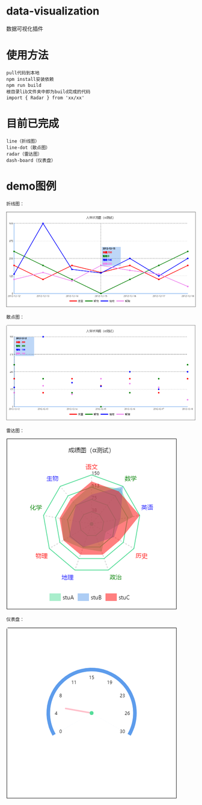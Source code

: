 # data-visualization
数据可视化插件

# 使用方法
	pull代码到本地
	npm install安装依赖
	npm run build
	根目录lib文件夹中即为build完成的代码
	import { Radar } from 'xx/xx'

# 目前已完成
	line（折线图）
	line-dot（散点图）
	radar（雷达图）
	dash-board（仪表盘）
# demo图例
	折线图：
![image](https://github.com/hoc2019/data-visualization/blob/master/images/line.jpg)

	散点图：
![image](https://github.com/hoc2019/data-visualization/blob/master/images/dot.jpg)

	雷达图：
![image](https://github.com/hoc2019/data-visualization/blob/master/images/radar.jpg)

	仪表盘：
![image](https://github.com/hoc2019/data-visualization/blob/master/images/dash-board.jpg)


